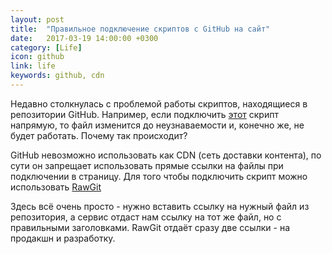 ```yaml
---
layout: post
title:  "Правильное подключение скриптов с GitHub на сайт"
date:   2017-03-19 14:00:00 +0300
category: [Life]
icon: github
link: life
keywords: github, cdn
---
```

<p>Недавно столкнулась с проблемой работы скриптов, находящиеся в репозитории GitHub. Например, если подключить <a href="//github.com/ViKapitoshka/blog/blob/master/assets/js/main.js">этот</a> скрипт напрямую, то файл изменится до неузнаваемости и, конечно же, не будет работать. Почему так происходит?</p>
<p>GitHub невозможно использовать как CDN (сеть доставки контента), по сути он запрещает использовать прямые ссылки на файлы при подключении в страницу. Для того чтобы подключить скрипт можно использовать <a href="//rawgit.com">RawGit</a></p>
<p>Здесь всё очень просто - нужно вставить ссылку на нужный файл из репозитория, а сервис отдаст нам ссылку на тот же файл, но с правильными заголовками. RawGit отдаёт сразу две ссылки - на продакшн и разработку.</p>
